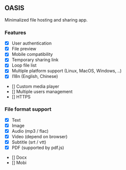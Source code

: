 ## OASIS

Minimalized file hosting and sharing app.

### Features

+ [x] User authentication
+ [x] File preview
+ [x] Mobile compatibility
+ [x] Temporary sharing link
+ [x] Loop file list
+ [x] Multiple platform support (Linux, MacOS, Windows, ..)
+ [x] I18n (English, Chinese)
+ [] Custom media player
+ [] Multiple users management
+ [] HTTPS


### File format support

+ [x] Text
+ [x] Image
+ [x] Audio (mp3 / flac)
+ [x] Video (depend on browser)
+ [x] Subtitle (srt / vtt)
+ [x] PDF (supported by pdf.js)
+ [] Docx
+ [] Mobi

